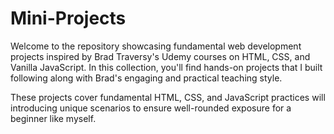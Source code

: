 # Mini-Projects
Welcome to the repository showcasing fundamental web development projects inspired by Brad Traversy's Udemy courses on HTML, CSS, and Vanilla JavaScript. In this collection, you'll find hands-on projects that I built following along with Brad's engaging and practical teaching style.

These projects cover fundamental HTML, CSS, and JavaScript practices will introducing unique scenarios to ensure well-rounded exposure for a beginner like myself.
